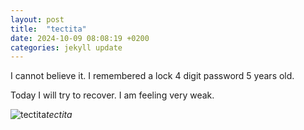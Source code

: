 ```yaml
---
layout: post
title:  "tectita"
date: 2024-10-09 08:08:19 +0200
categories: jekyll update
---
```


I cannot believe it. I remembered a lock 4 digit password 5 years old.   

Today I will try to recover. I am feeling very weak.   




![tectita](https://lh3.googleusercontent.com/pw/AP1GczMmVSQ_IyuL4o0nEUwMEfx0XZC2ojvbOMrlEggaJn16GA5DUlNUiU2eccu3EwMkhRmC7pZCZDN7vGwiirUNRx0xzuuVAOfSVjf3NfZuKQ6tPXvBxZ8=w0)*tectita*&nbsp;



[jekyll-docs]: https://jekyllrb.com/docs/home
[jekyll-gh]:   https://github.com/jekyll/jekyll
[jekyll-talk]: https://talk.jekyllrb.com/
